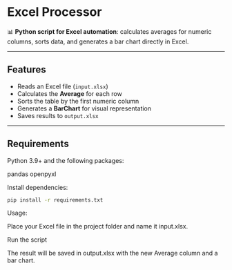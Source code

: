 # Excel Processor

📊 **Python script for Excel automation**: calculates averages for numeric columns, sorts data, and generates a bar chart directly in Excel.

---

## Features

- Reads an Excel file (`input.xlsx`)
- Calculates the **Average** for each row
- Sorts the table by the first numeric column
- Generates a **BarChart** for visual representation
- Saves results to `output.xlsx`

---

## Requirements

Python 3.9+ and the following packages:

pandas
openpyxl

Install dependencies:


```bash
pip install -r requirements.txt
```

Usage:

Place your Excel file in the project folder and name it input.xlsx.

Run the script

The result will be saved in output.xlsx with the new Average column and a bar chart.
